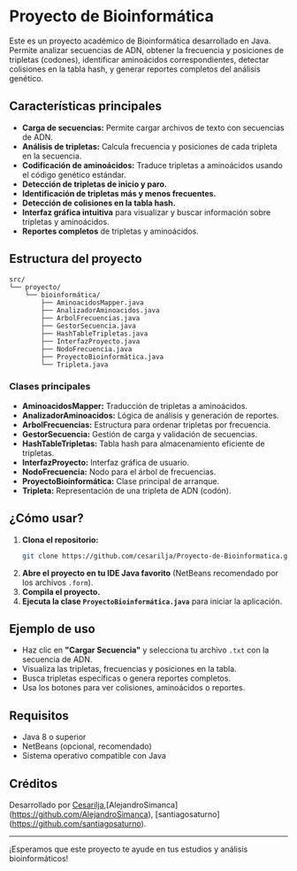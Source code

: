 # Proyecto de Bioinformática

Este es un proyecto académico de Bioinformática desarrollado en Java. Permite analizar secuencias de ADN, obtener la frecuencia y posiciones de tripletas (codones), identificar aminoácidos correspondientes, detectar colisiones en la tabla hash, y generar reportes completos del análisis genético.

## Características principales

- **Carga de secuencias:** Permite cargar archivos de texto con secuencias de ADN.
- **Análisis de tripletas:** Calcula frecuencia y posiciones de cada tripleta en la secuencia.
- **Codificación de aminoácidos:** Traduce tripletas a aminoácidos usando el código genético estándar.
- **Detección de tripletas de inicio y paro.**
- **Identificación de tripletas más y menos frecuentes.**
- **Detección de colisiones en la tabla hash.**
- **Interfaz gráfica intuitiva** para visualizar y buscar información sobre tripletas y aminoácidos.
- **Reportes completos** de tripletas y aminoácidos.

## Estructura del proyecto

```
src/
└── proyecto/
    └── bioinformática/
        ├── AminoacidosMapper.java
        ├── AnalizadorAminoacidos.java
        ├── ArbolFrecuencias.java
        ├── GestorSecuencia.java
        ├── HashTableTripletas.java
        ├── InterfazProyecto.java
        ├── NodoFrecuencia.java
        ├── ProyectoBioinformática.java
        └── Tripleta.java
```

### Clases principales

- **AminoacidosMapper:** Traducción de tripletas a aminoácidos.
- **AnalizadorAminoacidos:** Lógica de análisis y generación de reportes.
- **ArbolFrecuencias:** Estructura para ordenar tripletas por frecuencia.
- **GestorSecuencia:** Gestión de carga y validación de secuencias.
- **HashTableTripletas:** Tabla hash para almacenamiento eficiente de tripletas.
- **InterfazProyecto:** Interfaz gráfica de usuario.
- **NodoFrecuencia:** Nodo para el árbol de frecuencias.
- **ProyectoBioinformática:** Clase principal de arranque.
- **Tripleta:** Representación de una tripleta de ADN (codón).

## ¿Cómo usar?

1. **Clona el repositorio:**
   ```bash
   git clone https://github.com/cesarilja/Proyecto-de-Bioinformatica.git
   ```
2. **Abre el proyecto en tu IDE Java favorito** (NetBeans recomendado por los archivos `.form`).
3. **Compila el proyecto.**
4. **Ejecuta la clase `ProyectoBioinformática.java`** para iniciar la aplicación.

## Ejemplo de uso

- Haz clic en **"Cargar Secuencia"** y selecciona tu archivo `.txt` con la secuencia de ADN.
- Visualiza las tripletas, frecuencias y posiciones en la tabla.
- Busca tripletas específicas o genera reportes completos.
- Usa los botones para ver colisiones, aminoácidos o reportes.

## Requisitos

- Java 8 o superior
- NetBeans (opcional, recomendado)
- Sistema operativo compatible con Java

## Créditos

Desarrollado por [Cesarilja](https://github.com/cesarilja),[AlejandroSimanca] (https://github.com/AlejandroSimanca), [santiagosaturno] (https://github.com/santiagosaturno).

---

¡Esperamos que este proyecto te ayude en tus estudios y análisis bioinformáticos!